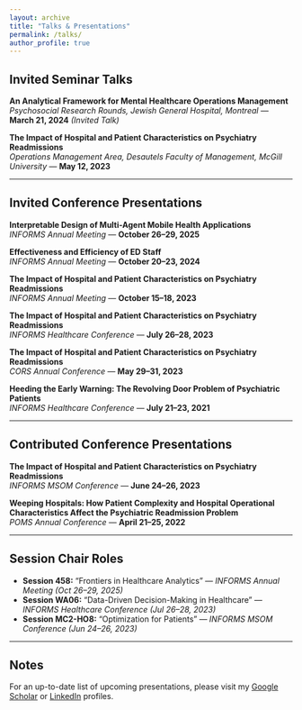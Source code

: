 ```yaml
---
layout: archive
title: "Talks & Presentations"
permalink: /talks/
author_profile: true
---
```


## Invited Seminar Talks

**An Analytical Framework for Mental Healthcare Operations Management**  
*Psychosocial Research Rounds, Jewish General Hospital, Montreal* — **March 21, 2024** *(Invited Talk)*

**The Impact of Hospital and Patient Characteristics on Psychiatry Readmissions**  
*Operations Management Area, Desautels Faculty of Management, McGill University* — **May 12, 2023**

---

## Invited Conference Presentations

**Interpretable Design of Multi-Agent Mobile Health Applications**  
*INFORMS Annual Meeting* — **October 26–29, 2025**

**Effectiveness and Efficiency of ED Staff**  
*INFORMS Annual Meeting* — **October 20–23, 2024**

**The Impact of Hospital and Patient Characteristics on Psychiatry Readmissions**  
*INFORMS Annual Meeting* — **October 15–18, 2023**

**The Impact of Hospital and Patient Characteristics on Psychiatry Readmissions**  
*INFORMS Healthcare Conference* — **July 26–28, 2023**

**The Impact of Hospital and Patient Characteristics on Psychiatry Readmissions**  
*CORS Annual Conference* — **May 29–31, 2023**

**Heeding the Early Warning: The Revolving Door Problem of Psychiatric Patients**  
*INFORMS Healthcare Conference* — **July 21–23, 2021**

---

## Contributed Conference Presentations

**The Impact of Hospital and Patient Characteristics on Psychiatry Readmissions**  
*INFORMS MSOM Conference* — **June 24–26, 2023**

**Weeping Hospitals: How Patient Complexity and Hospital Operational Characteristics Affect the Psychiatric Readmission Problem**  
*POMS Annual Conference* — **April 21–25, 2022**

---

## Session Chair Roles

- **Session 458:** “Frontiers in Healthcare Analytics” — *INFORMS Annual Meeting (Oct 26–29, 2025)*  
- **Session WA06:** “Data-Driven Decision-Making in Healthcare” — *INFORMS Healthcare Conference (Jul 26–28, 2023)*  
- **Session MC2-HO8:** “Optimization for Patients” — *INFORMS MSOM Conference (Jun 24–26, 2023)*

---

## Notes
For an up-to-date list of upcoming presentations, please visit my [Google Scholar](https://scholar.google.com/citations?user=Di4VDJgAAAAJ) or [LinkedIn](https://www.linkedin.com/in/hossein-hejazian-1ab60053/) profiles.
